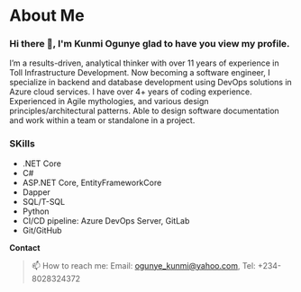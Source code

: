 # About Me
### Hi there 👋, I'm Kunmi Ogunye glad to have you view my profile.
I’m a results-driven, analytical thinker with over 11 years of experience in Toll Infrastructure Development. Now becoming a software engineer, I specialize in backend and database development using DevOps solutions in Azure cloud services. I have over 4+ years of coding experience. Experienced in Agile mythologies, and various design principles/architectural patterns. Able to design software documentation and work within a team or standalone in a project.

### SKills
* .NET Core
* C#
* ASP.NET Core, EntityFrameworkCore
* Dapper
* SQL/T-SQL
* Python
* CI/CD pipeline: Azure DevOps Server, GitLab
* Git/GitHub

**Contact**
> 📫 How to reach me: Email: ogunye_kunmi@yahoo.com, Tel: +234-8028324372
<!--
**ogunye/ogunye** is a ✨ _special_ ✨ repository because its `README.md` (this file) appears on your GitHub profile.

Here are some ideas to get you started: 

- 🔭 I’m currently working on ...
- 🌱 I’m currently learning ...
- 👯 I’m looking to collaborate on ...
- 🤔 I’m looking for help with ...
- 💬 Ask me about ...
- 📫 How to reach me: ...
- 😄 Pronouns: ...
- ⚡ Fun fact: ...
-->
